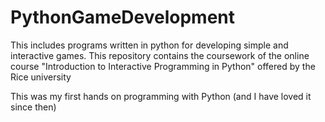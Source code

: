 # PythonGameDevelopment
This includes programs written in python for developing simple and interactive games. This repository contains the coursework of the online course "Introduction to Interactive Programming in Python" offered by the Rice university

This was my first hands on programming with Python (and I have loved it since then)
